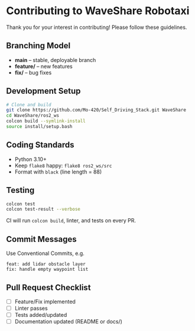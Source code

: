 # Contributing to WaveShare Robotaxi

Thank you for your interest in contributing! Please follow these guidelines.

## Branching Model
- **main** – stable, deployable branch
- **feature/<name>** – new features
- **fix/<name>** – bug fixes

## Development Setup
```bash
# Clone and build
git clone https://github.com/Mo-420/Self_Driving_Stack.git WaveShare
cd WaveShare/ros2_ws
colcon build --symlink-install
source install/setup.bash
```

## Coding Standards
- Python 3.10+
- Keep `flake8` happy: `flake8 ros2_ws/src`
- Format with `black` (line length = 88)

## Testing
```bash
colcon test
colcon test-result --verbose
```

CI will run `colcon build`, linter, and tests on every PR.

## Commit Messages
Use Conventional Commits, e.g.
```
feat: add lidar obstacle layer
fix: handle empty waypoint list
```

## Pull Request Checklist
- [ ] Feature/Fix implemented
- [ ] Linter passes
- [ ] Tests added/updated
- [ ] Documentation updated (README or docs/) 